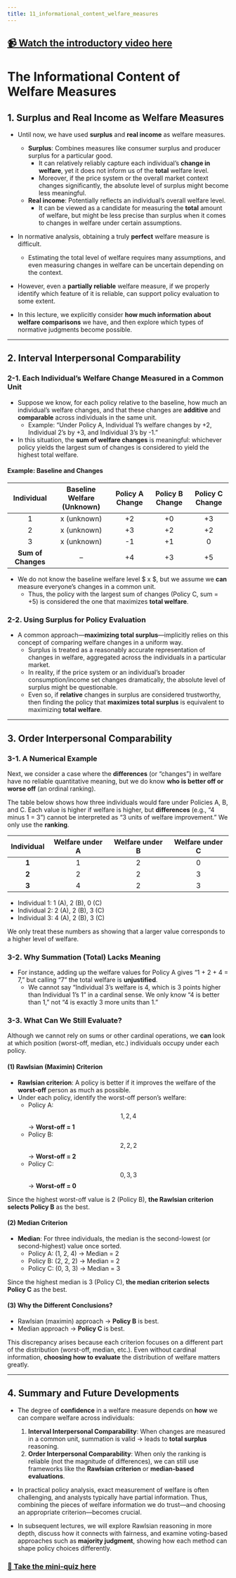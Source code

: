 ```yaml
---
title: 11_informational_content_welfare_measures
---
```


## [📹 Watch the introductory video here](https://wsdmoodle.waseda.jp/mod/millvi/view.php?id=5062269)
# The Informational Content of Welfare Measures

## 1. Surplus and Real Income as Welfare Measures

- Until now, we have used **surplus** and **real income** as welfare measures.  
  - **Surplus**: Combines measures like consumer surplus and producer surplus for a particular good.  
    - It can relatively reliably capture each individual’s **change in welfare**, yet it does not inform us of the **total** welfare level.  
    - Moreover, if the price system or the overall market context changes significantly, the absolute level of surplus might become less meaningful.  
  - **Real income**: Potentially reflects an individual’s overall welfare level.  
    - It can be viewed as a candidate for measuring the **total** amount of welfare, but might be less precise than surplus when it comes to changes in welfare under certain assumptions.

- In normative analysis, obtaining a truly **perfect** welfare measure is difficult.  
  - Estimating the total level of welfare requires many assumptions, and even measuring changes in welfare can be uncertain depending on the context.  
- However, even a **partially reliable** welfare measure, if we properly identify which feature of it is reliable, can support policy evaluation to some extent.  
- In this lecture, we explicitly consider **how much information about welfare comparisons** we have, and then explore which types of normative judgments become possible.

---

## 2. Interval Interpersonal Comparability

### 2-1. Each Individual’s Welfare Change Measured in a Common Unit

- Suppose we know, for each policy relative to the baseline, how much an individual’s welfare changes, and that these changes are **additive** and **comparable** across individuals in the same unit.
  - Example: “Under Policy A, Individual 1’s welfare changes by +2, Individual 2’s by +3, and Individual 3’s by -1.”
- In this situation, the **sum of welfare changes** is meaningful: whichever policy yields the largest sum of changes is considered to yield the highest total welfare.

#### Example: Baseline and Changes

| Individual | Baseline Welfare (Unknown) | Policy A Change | Policy B Change | Policy C Change |
|:---------:|:--------------------------:|:---------------:|:---------------:|:---------------:|
| 1         | x (unknown)               | +2              | +0              | +3              |
| 2         | x (unknown)               | +3              | +2              | +2              |
| 3         | x (unknown)               | -1              | +1              |  0              |
| **Sum of Changes** |          –           | +4              | +3              | +5              |

- We do not know the baseline welfare level $ x $, but we assume we **can** measure everyone’s changes in a common unit.
  - Thus, the policy with the largest sum of changes (Policy C, sum = +5) is considered the one that maximizes **total welfare**.

### 2-2. Using Surplus for Policy Evaluation

- A common approach—**maximizing total surplus**—implicitly relies on this concept of comparing welfare changes in a uniform way.
  - Surplus is treated as a reasonably accurate representation of changes in welfare, aggregated across the individuals in a particular market.
  - In reality, if the price system or an individual’s broader consumption/income set changes dramatically, the absolute level of surplus might be questionable.  
  - Even so, if **relative** changes in surplus are considered trustworthy, then finding the policy that **maximizes total surplus** is equivalent to maximizing **total welfare**.

---

## 3. Order Interpersonal Comparability

### 3-1. A Numerical Example

Next, we consider a case where the **differences** (or “changes”) in welfare have no reliable quantitative meaning, but we do know **who is better off or worse off** (an ordinal ranking). 

The table below shows how three individuals would fare under Policies A, B, and C. Each value is higher if welfare is higher, but **differences** (e.g., “4 minus 1 = 3”) cannot be interpreted as “3 units of welfare improvement.” We only use the **ranking**.

| Individual | Welfare under A | Welfare under B | Welfare under C |
|:----------:|:--------------:|:--------------:|:--------------:|
| **1**      |       1        |       2        |       0        |
| **2**      |       2        |       2        |       3        |
| **3**      |       4        |       2        |       3        |

- Individual 1: 1 (A), 2 (B), 0 (C\) 
- Individual 2: 2 (A), 2 (B), 3 (C\) 
- Individual 3: 4 (A), 2 (B), 3 (C\) 

We only treat these numbers as showing that a larger value corresponds to a higher level of welfare.

### 3-2. Why Summation (Total) Lacks Meaning

- For instance, adding up the welfare values for Policy A gives “1 + 2 + 4 = 7,” but calling “7” the total welfare is **unjustified**.  
  - We cannot say “Individual 3’s welfare is 4, which is 3 points higher than Individual 1’s 1” in a cardinal sense. We only know “4 is better than 1,” not “4 is exactly 3 more units than 1.”

### 3-3. What Can We Still Evaluate?

Although we cannot rely on sums or other cardinal operations, we **can** look at which position (worst-off, median, etc.) individuals occupy under each policy.

#### (1) Rawlsian (Maximin) Criterion

- **Rawlsian criterion**: A policy is better if it improves the welfare of the **worst-off** person as much as possible.
- Under each policy, identify the worst-off person’s welfare:
  - Policy A: $$1, 2, 4$$ → **Worst-off = 1**  
  - Policy B: $$2, 2, 2$$ → **Worst-off = 2**  
  - Policy C: $$0, 3, 3$$ → **Worst-off = 0**  

Since the highest worst-off value is 2 (Policy B), **the Rawlsian criterion selects Policy B** as the best.

#### (2) Median Criterion

- **Median**: For three individuals, the median is the second-lowest (or second-highest) value once sorted.
  - Policy A: (1, 2, 4) → Median = 2  
  - Policy B: (2, 2, 2) → Median = 2  
  - Policy C: (0, 3, 3) → Median = 3  

Since the highest median is 3 (Policy C), **the median criterion selects Policy C** as the best.

#### (3) Why the Different Conclusions?

- Rawlsian (maximin) approach → **Policy B** is best.  
- Median approach → **Policy C** is best.  

This discrepancy arises because each criterion focuses on a different part of the distribution (worst-off, median, etc.). Even without cardinal information, **choosing how to evaluate** the distribution of welfare matters greatly.

---

## 4. Summary and Future Developments

- The degree of **confidence** in a welfare measure depends on **how** we can compare welfare across individuals:
  1. **Interval Interpersonal Comparability**: When changes are measured in a common unit, summation is valid → leads to **total surplus** reasoning.  
  2. **Order Interpersonal Comparability**: When only the ranking is reliable (not the magnitude of differences), we can still use frameworks like the **Rawlsian criterion** or **median-based evaluations**.

- In practical policy analysis, exact measurement of welfare is often challenging, and analysts typically have partial information. Thus, combining the pieces of welfare information we do trust—and choosing an appropriate criterion—becomes crucial.  
- In subsequent lectures, we will explore Rawlsian reasoning in more depth, discuss how it connects with fairness, and examine voting-based approaches such as **majority judgment**, showing how each method can shape policy choices differently.
### [📝 Take the mini-quiz here](https://wsdmoodle.waseda.jp/mod/quiz/view.php?id=5062547)
